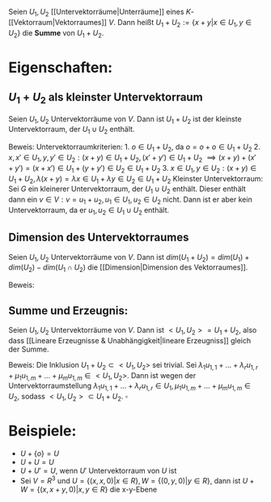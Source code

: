 Seien $U_1, U_2$ [[Untervektorräume|Unterräume]] eines $K$-[[Vektorraum|Vektorraumes]] $V$. Dann heißt $U_1 + U_2 := \{x + y |x \in U_1, y \in U_2\}$ die **Summe** von $U_1 + U_2$.

# Eigenschaften:

## $U_1 + U_2$ als kleinster Untervektorraum
Seien $U_1, U_2$ Untervektorräume von $V$. Dann ist $U_1 + U_2$ ist der kleinste Untervektorraum, der $U_1 \cup U_2$ enthält.

Beweis:
	Untervektorraumkriterien: 
	1. $o \in U_1 + U_2$, da $o = o + o \in U_1 + U_2$ 
	2. $x, x' \in U_1, y, y' \in U_2: (x + y) \in U_1 + U_2, (x' + y') \in U_1 + U_2$
	$\implies (x + y) + (x' + y') = (x + x') \in U_1 + (y + y') \in U_2 \in U_1 + U_2$
	3. $x \in U_1, y \in U_2 : (x + y) \in U_1 + U_2, \lambda(x + y) = \lambda x \in U_1 + \lambda y \in U_2 \in U_1 + U_2$
	Kleinster Untervektorraum:
	Sei $G$ ein kleinerer Untervektorraum, der $U_1 \cup U_2$ enthält. Dieser enthält dann ein $v \in V: v = u_1 + u_2, u_1 \in U_1, u_2 \in U_2$ nicht.
	Dann ist er aber kein Untervektorraum, da er $u_1, u_2 \in U_1 \cup U_2$ enthält.
## Dimension des Untervektorraumes
Seien $U_1, U_2$ Untervektorräume von $V$. Dann ist $dim(U_1 + U_2) = dim(U_1) + dim (U_2) - dim(U_1 \cap U_2)$ die [[Dimension|Dimension des Vektorraumes]].

Beweis:
	

## Summe und Erzeugnis:
Seien $U_1, U_2$ Untervektorräume von $V$. Dann ist $<U_1, U_2> = U_1 + U_2$, also dass [[Lineare Erzeugnisse & Unabhängigkeit|lineare Erzeugniss]] gleich der Summe.

Beweis:
	Die Inklusion $U_1 + U_2 \subset <U_1, U_2>$ sei trivial.
	Sei $\lambda_1 u_{1,1} + ... + \lambda_r u_{1,r} + \mu_1 u_{1,m} + ... + \mu_m u_{1, m} \in <U_1, U_2>$. Dann ist wegen der Untervektorraumstellung $\lambda_1 u_{1,1} + ... + \lambda_r u_{1,r} \in U_1, \mu_1 u_{1,m} + ... + \mu_m u_{1, m} \in U_2$, sodass $<U_1, U_2> \subset U_1 + U_2$. $\square$


# Beispiele:
- $U + \{o\} = U$ 
- $U + U = U$
- $U + U' = U$, wenn $U'$ Untervektorraum von $U$ ist 
- Sei $V = R^3$ und $U = \{(x, x, 0) | x \in R\}, W = \{(0, y, 0) | y \in R\}$, dann ist $U + W = \{(x, x + y, 0) | x, y \in R \}$ die x-y-Ebene
